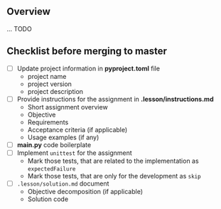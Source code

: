 ## Overview

... TODO

## Checklist before merging to master

- [ ] Update project information in **pyproject.toml** file
  - project name
  - project version
  - project description
- [ ] Provide instructions for the assignment in **.lesson/instructions.md**
  - Short assignment overview
  - Objective
  - Requirements
  - Acceptance criteria (if applicable)
  - Usage examples (if any)
- [ ] **main.py** code boilerplate
- [ ] Implement `unittest` for the assignment
  - Mark those tests, that are related to the implementation as
    `expectedFailure`
  - Mark those tests, that are only for the development as
    `skip`
- [ ] `.lesson/solution.md` document
  - Objective decomposition (if applicable)
  - Solution code
